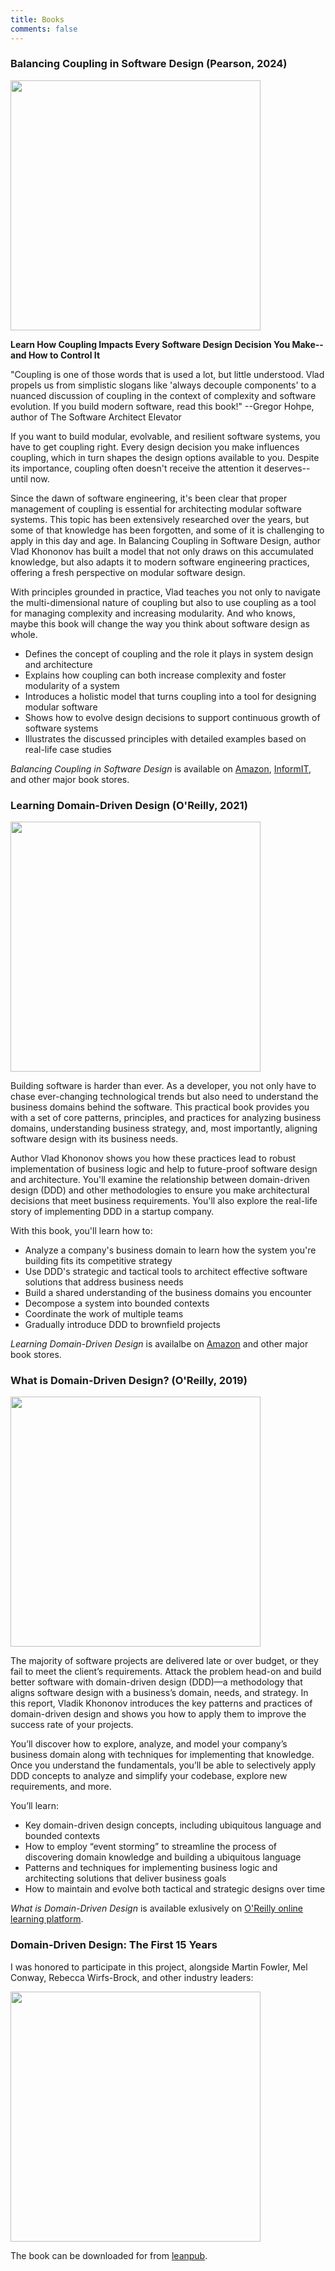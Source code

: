 ```yaml
---
title: Books
comments: false
---
```


### Balancing Coupling in Software Design (Pearson, 2024)

[<img src="/images/bcisd.jpg" alt="" width="400"/>](https://www.amazon.com/Balancing-Coupling-Software-Design-Addison-Wesley-ebook/dp/B09RV3Z3TP?crid=3KT021MCVOAHN&dib=eyJ2IjoiMSJ9.OFBJyeA-cqbOAdF36Oyf90R9pQz4DUP4ktypadnzmps1N-kYdFTQtxR9JSglNjDO.Gw00g3K9VOXa9faG_5MFuH0E4puSybPRa326yAOW_ls&dib_tag=se&keywords=balancing+coupling+in+software+design&qid=1728052868&sprefix=balancing+coupling+%2Caps%2C243&sr=8-1&linkCode=ll1&tag=vldkk-20&linkId=8206f6af7028ac19a6baa82f4084e5ad&language=en_US&ref_=as_li_ss_tl)

**Learn How Coupling Impacts Every Software Design Decision You Make--and How to Control It**

"Coupling is one of those words that is used a lot, but little understood. Vlad propels us from simplistic slogans like 'always decouple components' to a nuanced discussion of coupling in the context of complexity and software evolution. If you build modern software, read this book!" --Gregor Hohpe, author of The Software Architect Elevator

If you want to build modular, evolvable, and resilient software systems, you have to get coupling right. Every design decision you make influences coupling, which in turn shapes the design options available to you. Despite its importance, coupling often doesn't receive the attention it deserves--until now.

Since the dawn of software engineering, it's been clear that proper management of coupling is essential for architecting modular software systems. This topic has been extensively researched over the years, but some of that knowledge has been forgotten, and some of it is challenging to apply in this day and age. In Balancing Coupling in Software Design, author Vlad Khononov has built a model that not only draws on this accumulated knowledge, but also adapts it to modern software engineering practices, offering a fresh perspective on modular software design.

With principles grounded in practice, Vlad teaches you not only to navigate the multi-dimensional nature of coupling but also to use coupling as a tool for managing complexity and increasing modularity. And who knows, maybe this book will change the way you think about software design as whole.

* Defines the concept of coupling and the role it plays in system design and architecture
* Explains how coupling can both increase complexity and foster modularity of a system
* Introduces a holistic model that turns coupling into a tool for designing modular software
* Shows how to evolve design decisions to support continuous growth of software systems
* Illustrates the discussed principles with detailed examples based on real-life case studies

*Balancing Coupling in Software Design* is available on [Amazon](https://amzn.to/3BIIPyk), [InformIT](https://click.linksynergy.com/deeplink?id=XLXvHJZS*qY&mid=24808&murl=https%3A%2F%2Fwww.informit.com%2Fstore%2Fbalancing-coupling-in-software-design-universal-design-9780137353484), and other major book stores.

### Learning Domain-Driven Design (O'Reilly, 2021)
[<img src="/images/lddd.jpg" alt="" width="400"/>](https://www.amazon.com/Learning-Domain-Driven-Design-Vlad-Khononov-ebook/dp/B09J2CMJZY?crid=2ODEOUVT46GVQ&dib=eyJ2IjoiMSJ9.4uNlH2RE_QsdD4QJrBMD1nMyihhexVw0edsJ5ddGX7H1iQ_wT4_hRjhUISLJljlGJW3ioYqNZvkgKyG0qeUNAVIuikuptNuDj6U4YTAl3lr09I5IL1bi5kfKF3_XfiAbikl4xHXC9Zp3ZE39D4Wq5za8Bd-ZoR30fcxutiXgEuovJFxPH-slNFfhpJYUxK5pX4EOx_vdjzpl7A19vynm3INfDGjgj3IPybDW_dqyi50.tm_I6iF808SBzosex14kARa-yOlavI2W35tc596iMxo&dib_tag=se&keywords=learning+domain+driven+design&qid=1728052936&sprefix=learning+domain+d%2Caps%2C232&sr=8-1&linkCode=ll1&tag=vldkk-20&linkId=a9738e280361f285c33382e17e98ac16&language=en_US&ref_=as_li_ss_tl)

Building software is harder than ever. As a developer, you not only have to chase ever-changing technological trends but also need to understand the business domains behind the software. This practical book provides you with a set of core patterns, principles, and practices for analyzing business domains, understanding business strategy, and, most importantly, aligning software design with its business needs.

Author Vlad Khononov shows you how these practices lead to robust implementation of business logic and help to future-proof software design and architecture. You'll examine the relationship between domain-driven design (DDD) and other methodologies to ensure you make architectural decisions that meet business requirements. You'll also explore the real-life story of implementing DDD in a startup company.

With this book, you'll learn how to:

* Analyze a company's business domain to learn how the system you're building fits its competitive strategy
* Use DDD's strategic and tactical tools to architect effective software solutions that address business needs
* Build a shared understanding of the business domains you encounter
* Decompose a system into bounded contexts
* Coordinate the work of multiple teams
* Gradually introduce DDD to brownfield projects

*Learning Domain-Driven Design* is availalbe on [Amazon](https://amzn.to/3BH8PdO) and other major book stores.

### What is Domain-Driven Design? (O'Reilly, 2019)

[<img src="/images/whatisddd.jpg" alt="" width="400"/>](https://learning.oreilly.com/library/view/what-is-domain-driven/9781492057802/)

The majority of software projects are delivered late or over budget, or they fail to meet the client’s requirements. Attack the problem head-on and build better software with domain-driven design (DDD)—a methodology that aligns software design with a business’s domain, needs, and strategy. In this report, Vladik Khononov introduces the key patterns and practices of domain-driven design and shows you how to apply them to improve the success rate of your projects.

You’ll discover how to explore, analyze, and model your company’s business domain along with techniques for implementing that knowledge. Once you understand the fundamentals, you’ll be able to selectively apply DDD concepts to analyze and simplify your codebase, explore new requirements, and more.

You’ll learn:

* Key domain-driven design concepts, including ubiquitous language and bounded contexts
* How to employ “event storming” to streamline the process of discovering domain knowledge and building a ubiquitous language
* Patterns and techniques for implementing business logic and architecting solutions that deliver business goals
* How to maintain and evolve both tactical and strategic designs over time

*What is Domain-Driven Design* is available exlusively on [O'Reilly online learning platform](https://learning.oreilly.com/library/view/what-is-domain-driven/9781492057802/).

### Domain-Driven Design: The First 15 Years

I was honored to participate in this project, alongside Martin Fowler, Mel Conway, Rebecca Wirfs-Brock, and other industry leaders:

[<img src="/images/ddd15years.png" alt="" width="400"/>](https://leanpub.com/ddd_first_15_years)

The book can be downloaded for from [leanpub](https://leanpub.com/ddd_first_15_years).